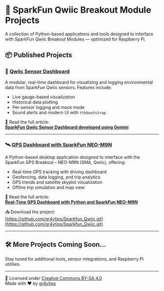 # 🚀 SparkFun Qwiic Breakout Module Projects

A collection of Python-based applications and tools designed to interface with SparkFun Qwiic Breakout Modules — optimized for Raspberry Pi.

## 📦 Published Projects

### 🔧 [Qwiic Sensor Dashboard](https://github.com/gr4ytips/Sparkfun_Qwiic/tree/main/Qwiic_Sensors)
A modular, real-time dashboard for visualizing and logging environmental data from SparkFun Qwiic sensors. Features include:
- Live gauge-based visualization
- Historical data plotting
- Per-sensor logging and mock mode
- Sound alerts and modern UI with `ttkbootstrap`

📖 Read the full article:  
[**SparkFun Qwiic Sensor Dashboard developed using Gemini**](https://www.graytips.com/sprakfun-qwiic-sensors/sparkfun-qwiic-sensor-dashboard-developed-using-gemini/)

---

### 🛰️ [GPS Dashboard with SparkFun NEO-M9N](https://github.com/gr4ytips/Sparkfun_Qwiic/tree/main/Sparkfun_Qwiic_GPS_NEO-M9N_SMA_GPS-17285)
A Python-based desktop application designed to interface with the SparkFun GPS Breakout – NEO-M9N (SMA, Qwiic), offering:
- Real-time GPS tracking with driving dashboard
- Geofencing, data logging, and trip analytics
- GPS trends and satellite skyplot visualization
- Offline trip simulation and map view

📖 Read the full article:  
[**Real-Time GPS Dashboard with Python and SparkFun NEO-M9N**](https://www.graytips.com/sparkfun-qwiic-gps/gps-dashboard-real-time-tracking-python/)

📥 Download the project:  
[https://github.com/gr4ytips/Sparkfun_Qwiic.git](https://github.com/gr4ytips/Sparkfun_Qwiic.git)

---

## 🛠️ More Projects Coming Soon...

Stay tuned for additional tools, sensor integrations, and Raspberry Pi utilities.

---

🧾 Licensed under [Creative Commons BY-SA 4.0](http://creativecommons.org/licenses/by-sa/4.0/)  
Made with ❤️ by [gr4ytips](https://github.com/gr4ytips)